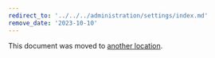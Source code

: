 ```yaml
---
redirect_to: '../../../administration/settings/index.md'
remove_date: '2023-10-10'
---
```


This document was moved to [another location](../../../administration/settings/index.md).

<!-- This redirect file can be deleted after <2023-10-10>. -->
<!-- Redirects that point to other docs in the same project expire in three months. -->
<!-- Redirects that point to docs in a different project or site (for example, link is not relative and starts with `https:`) expire in one year. -->
<!-- Before deletion, see: https://docs.gitlab.com/ee/development/documentation/redirects.html -->
